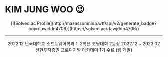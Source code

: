 # KIM JUNG WOO 😉
<!--
**kjungw1025/kjungw1025** is a ✨ _special_ ✨ repository because its `README.md` (this file) appears on your GitHub profile.

Here are some ideas to get you started:

- 🔭 I’m currently working on ...
- 🌱 I’m currently learning ...
- 👯 I’m looking to collaborate on ...
- 🤔 I’m looking for help with ...
- 💬 Ask me about ...
- 📫 How to reach me: ...
- 😄 Pronouns: ...
- ⚡ Fun fact: ...
-->

<div align="center">
  [![Solved.ac Profile](http://mazassumnida.wtf/api/v2/generate_badge?boj=rlawjddn4706)](https://solved.ac/rlawjddn4706/)
  <hr>
</div>

<div align="center">
  2022.12                 단국대학교 소프트웨어학과 1, 2학년 코딩대회 2등상
  2022.12 ~ 2023.02       신한투자증권 프로디지털 아카데미 1기 수료 (웹 개발)
</div>
